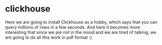 # clickhouse
Here we are going to install Clickhouse as a hobby, which says that you can query millions of rows in a few seconds. And here it becomes more interesting that since we are not in the mood and we are tired of talking, we are going to do all this work in pdf format :)
